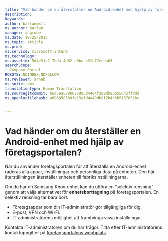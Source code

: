 ```yaml
---
title: "Vad händer om du återställer en Android-enhet med hjälp av företagsportalen? | Microsoft Docs"
description: 
keywords: 
author: barlanmsft
ms.author: barlan
manager: angrobe
ms.date: 10/25/2016
ms.topic: article
ms.prod: 
ms.service: microsoft-intune
ms.technology: 
ms.assetid: 5d4e31a2-7bda-4d62-a0ba-c31e77ecea03
searchScope:
- Company Portal
ROBOTS: NOINDEX,NOFOLLOW
ms.reviewer: arnab
ms.suite: ems
translationtype: Human Translation
ms.sourcegitcommit: b6d5ea579b675d85d4404f289db83055642ffddd
ms.openlocfilehash: a696858380fe15efd4e40db9f2b4c6b5157051bc


---
```



# <a name="what-happens-if-you-reset-your-android-device-using-the-company-portal"></a>Vad händer om du återställer en Android-enhet med hjälp av företagsportalen?

När du använder företagsportalen för att återställa en Android-enhet raderas alla appar, inställningar och personliga data på enheten. Den här återställningen återställer enheten till fabriksinställningarna.

Om du har en Samsung Knox-enhet kan du utföra en ”selektiv rensning” genom att välja alternativet för **enhetsborttagning** på företagsportalen. En selektiv rensning tar bara bort:

- Företagsappar som din IT-administratör gör tillgängliga för dig.
- E-post, VPN och Wi-Fi.
- IT-administratörens möjlighet att framtvinga vissa inställningar.

Kontakta IT-administratören om du har frågor. Titta efter IT-administratörens kontaktuppgifter på [företagsportalens webbplats](http://portal.manage.microsoft.com).



<!--HONumber=Dec16_HO2-->


